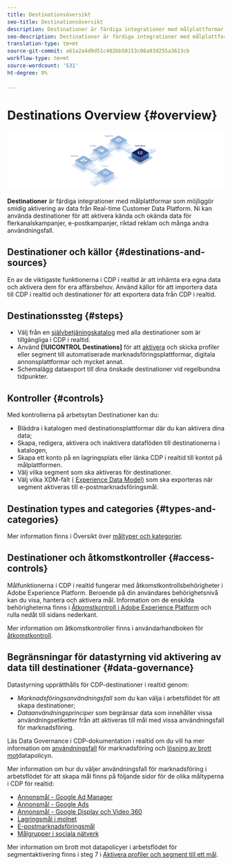 ```yaml
---
title: Destinationsöversikt
seo-title: Destinationsöversikt
description: Destinationer är färdiga integrationer med målplattformar som möjliggör smidig aktivering av data från kunddata i realtid på Platform. Ni kan använda Destinationer i Adobe Real-time Customer Data Platform för att aktivera kända och okända data för flerkanalskampanjer, e-postkampanjer, riktad reklam och många andra användningsfall.
seo-description: Destinationer är färdiga integrationer med målplattformar som möjliggör smidig aktivering av data från kunddata i realtid på Platform. Ni kan använda Destinationer i Adobe Real-time Customer Data Platform för att aktivera kända och okända data för flerkanalskampanjer, e-postkampanjer, riktad reklam och många andra användningsfall.
translation-type: tm+mt
source-git-commit: a61a2a4d9d51c402bb50153c06a93d255a3613cb
workflow-type: tm+mt
source-wordcount: '531'
ht-degree: 0%

---
```



# Destinations Overview {#overview}

![Översiktsbanderoll för destinationer](/help/rtcdp/destinations/assets/destinations-overview-banner.png)

**Destinationer** är färdiga integrationer med målplattformar som möjliggör smidig aktivering av data från Real-time Customer Data Platform. Ni kan använda destinationer för att aktivera kända och okända data för flerkanalskampanjer, e-postkampanjer, riktad reklam och många andra användningsfall.

## Destinationer och källor {#destinations-and-sources}

En av de viktigaste funktionerna i CDP i realtid är att inhämta era egna data och aktivera dem för era affärsbehov. Använd källor för att importera data till CDP i realtid och destinationer för att exportera data från CDP i realtid.

## Destinationssteg {#steps}

* Välj från en [självbetjäningskatalog](/help/rtcdp/destinations/destinations-catalog.md) med alla destinationer som är tillgängliga i CDP i realtid.
* Använd **[!UICONTROL Destinations]** för att [aktivera](/help/rtcdp/destinations/activate-destinations.md) och skicka profiler eller segment till automatiserade marknadsföringsplattformar, digitala annonsplattformar och mycket annat.
* Schemalägg dataexport till dina önskade destinationer vid regelbundna tidpunkter.

## Kontroller {#controls}

Med kontrollerna på arbetsytan [](/help/rtcdp/destinations/destinations-workspace.md) Destinationer kan du:

* Bläddra i katalogen med destinationsplattformar där du kan aktivera dina data;
* Skapa, redigera, aktivera och inaktivera dataflöden till destinationerna i katalogen,
* Skapa ett konto på en lagringsplats eller länka CDP i realtid till kontot på målplattformen.
* Välj vilka segment som ska aktiveras för destinationer.
* Välj vilka XDM-fält ( [Experience Data Model)](../../xdm/home.md) som ska exporteras när segment aktiveras till e-postmarknadsföringsmål.

## Destination types and categories {#types-and-categories}

Mer information finns i Översikt över [måltyper och kategorier](/help/rtcdp/destinations/destination-types.md).

## Destinationer och åtkomstkontroller {#access-controls}

Målfunktionerna i CDP i realtid fungerar med åtkomstkontrollsbehörigheter i Adobe Experience Platform. Beroende på din användares behörighetsnivå kan du visa, hantera och aktivera mål. Information om de enskilda behörigheterna finns i [Åtkomstkontroll i Adobe Experience Platform](../../access-control/home.md) och rulla nedåt till sidans nederkant.

Mer information om åtkomstkontroller finns i användarhandboken för [åtkomstkontroll](../../access-control/ui/overview.md).

## Begränsningar för datastyrning vid aktivering av data till destinationer {#data-governance}

Datastyrning upprätthålls för CDP-destinationer i realtid genom:

* *Marknadsföringsanvändningsfall* som du kan välja i arbetsflödet för att skapa destinationer;
* *Dataanvändningsprinciper* som begränsar data som innehåller vissa användningsetiketter från att aktiveras till mål med vissa användningsfall för marknadsföring.

Läs Data Governance i CDP-dokumentation i realtid om du vill ha mer information om [användningsfall](/help/rtcdp/privacy/data-governance-overview.md#destinations) för marknadsföring och [lösning av brott mot](/help/rtcdp/privacy/data-governance-overview.md#enforcement)datapolicyn.

Mer information om hur du väljer användningsfall för marknadsföring i arbetsflödet för att skapa mål finns på följande sidor för de olika måltyperna i CDP för realtid:

* [Annonsmål - Google Ad Manager ](/help/rtcdp/destinations/google-ad-manager-destination.md)
* [Annonsmål - Google Ads](/help/rtcdp/destinations/google-ads-destination.md)
* [Annonsmål - Google Display och Video 360 ](/help/rtcdp/destinations/google-dv360-destination.md)
* [Lagringsmål i molnet](/help/rtcdp/destinations/cloud-storage-destinations-workflow.md)
* [E-postmarknadsföringsmål](/help/rtcdp/destinations/email-marketing-destinations.md)
* [Målgrupper i sociala nätverk](/help/rtcdp/destinations/social-network-destinations-workflow.md)

Mer information om brott mot datapolicyer i arbetsflödet för segmentaktivering finns i steg 7 i [Aktivera profiler och segment till ett mål](/help/rtcdp/destinations/activate-destinations.md).